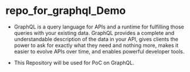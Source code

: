 # repo_for_graphql_Demo

- GraphQL is a query language for APIs and a runtime for fulfilling those queries with your existing data. GraphQL provides a complete 
and understandable description of the data in your API, gives clients the power to ask for exactly what they need and nothing more, 
makes it easier to evolve APIs over time, and enables powerful developer tools.

- This Repository will be used for PoC on GraphQL.
